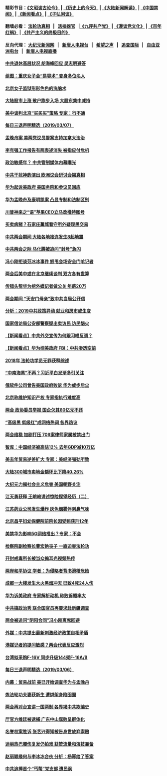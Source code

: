 #### 精彩节目：[《文昭谈古论今》](http://139.180.197.195/wenzhao) | [《历史上的今天》](http://139.180.197.195/today-in-history) | [《大陆新闻解读》](http://139.180.197.195/ntdtv-comedy) | [《中国禁闻》](http://139.180.197.195/ntdtv-news) | [《新闻看点》](http://139.180.197.195/news-insight) | [《子弘闲谈》](http://139.180.197.195/zihongxiantan/) 

 #### 翻墙必看： [法轮功真相](http://139.180.197.195:10000/videos/truth.html) &nbsp;&nbsp;|&nbsp;&nbsp; [活摘器官](http://139.180.197.195:10000/videos/res/Organs/) &nbsp;&nbsp;|[《九评共产党》](http://139.180.197.195:10000/videos/jiuping) | [《漫谈党文化》](http://139.180.197.195:10000/videos/mtdwh) | [《百年红祸》](http://139.180.197.195:10000/videos/bnhh) | [《共产主义的终极目的》](http://139.180.197.195:10000/videos/res/zjmd) 

 #### 反向代理： [大纪元新闻网](http://139.180.197.195:10080/) &nbsp;&nbsp;|&nbsp;&nbsp; [新唐人电视台](http://139.180.197.195:8000/) &nbsp;&nbsp;|&nbsp;&nbsp; [希望之声](http://139.180.197.195:8200/) &nbsp;&nbsp;|&nbsp;&nbsp; [追查国际](http://139.180.197.195:10010/) &nbsp;&nbsp;|&nbsp;&nbsp; [自由亚洲电台](http://139.180.197.195:9800/) &nbsp;&nbsp;|&nbsp;&nbsp; [新唐人电视直播](http://139.180.197.195/) 


#### [中共退休高层状况 胡海峰回应 吴志明避答](../pages/nsc413/n11098011.md?t=03080636) 

#### [组图：重庆女子会“易容术” 变身多位名人](../pages/nsc413/n11098057.md?t=03080636) 

#### [北京女子监狱形形色色的洗脑术](../pages/nsc413/n11097813.md?t=03080636) 

#### [大陆股市上涨 散户跑步入场 大股东集中减持](../pages/nsc413/n11097527.md?t=03080636) 

#### [美中谈判北京“买买买”策略 专家：行不通](../pages/nsc413/n11098010.md?t=03080636) 

#### [每日三退声明精选（2019/03/07）](../pages/nsc413/n11098071.md?t=03080636) 

#### [孟晚舟案 美两党议员提案支持加拿大法治](../pages/nsc413/n11097898.md?t=03080636) 

#### [李克强工作报告有两表述消失 被指应付危机](../pages/nsc413/n11095838.md?t=03080636) 

#### [政治敏感年？ 中共管制媒体内幕曝光](../pages/nsc413/n11097833.md?t=03080636) 

#### [中共干扰神韵演出 欧洲议会研讨会揭真相](../pages/nsc413/n11097694.md?t=03080636) 

#### [华为起诉美政府 美国务院和参议员回应](../pages/nsc413/n11097131.md?t=03080636) 

#### [华为孟晚舟及康明凯案 凸显专制和法制区别](../pages/nsc413/n11096919.md?t=03080636) 

#### [川普神来之“语”苹果CEO立马改推特账号](../pages/nsc413/n11097470.md?t=03080636) 

#### [买卖病猪？石家庄藁城看守所外疑现黑交易](../pages/nsc413/n11097311.md?t=03080636) 

#### [中共两会期间 大陆各地接连发生8起地震](../pages/nsc413/n11097382.md?t=03080636) 

#### [中共两会之际 马化腾被追问“封号”急闪](../pages/nsc413/n11097314.md?t=03080636) 

#### [冯小刚拒谈范冰冰事件 怒甩会场安全门呛记者](../pages/nsc413/n11096985.md?t=03080636) 

#### [两会后美中或在北京继续谈判 双方各有盘算](../pages/nsc413/n11097321.md?t=03080636) 

#### [传猎头帮华为挖外媒记者做公关 年薪20万](../pages/nsc413/n11097280.md?t=03080636) 

#### [两会期间 “天安门母亲”致中共当局公开信](../pages/nsc413/n11097260.md?t=03080636) 

#### [分析：2019中共政策异动 就业和房市或生变](../pages/nsc413/n11094526.md?t=03080636) 

#### [国家信访局公安部警察疑出卖访民 访民恼火](../pages/nsc413/n11097205.md?t=03080636) 

#### [【新闻看点】中共外交宣传为何跟习唱反调？](../pages/nsc413/n11097080.md?t=03080636) 

#### [【新闻看点】华为控美政府 FBI：中共渗透空前](../pages/nsc413/n11096795.md?t=03080636) 

#### [2018年 法轮功学员无罪获释综述](../pages/nsc413/n11096256.md?t=03080636) 

#### [“中南海黑”不再？习近平白发渐多引关注](../pages/nsc413/n11097089.md?t=03080636) 

#### [俄软件公司曾告美国政府败诉 华为或步后尘](../pages/nsc413/n11097002.md?t=03080636) 

#### [北京称维护知识产权  专家指执行难度高](../pages/nsc413/n11097040.md?t=03080636) 

#### [两会 政协委员举报 国企欠其60亿元不还](../pages/nsc413/n11096871.md?t=03080636) 

#### [“高级黑 低级红”成网络热词 各界热议](../pages/nsc413/n11096945.md?t=03080636) 

#### [两会维稳 加剧打压 709案律师家属被禁出门](../pages/nsc413/n11096179.md?t=03080636) 

#### [智库：中国经济被高估12% 去年GDP减10万亿](../pages/nsc413/n11096793.md?t=03080636) 

#### [美去年贸易逆差扩大 专家：美经济强劲所致](../pages/nsc413/n11096911.md?t=03080636) 


#### [大陆300城市卖地金额环比下降40.26%](../pages/nsc413/n11094988.md?t=03080636) 

#### [大纪元力揭社会主义危害 美国朝野关注](../pages/nsc413/n11093877.md?t=03080636) 

#### [江天勇获释 王峭岭讲述惊险探望经历（二）](../pages/nsc413/n11096348.md?t=03080636) 

#### [江苏药业公司发生爆炸 灰色烟雾伴刺鼻气味](../pages/nsc413/n11095285.md?t=03080636) 

#### [北京昌平妇幼保健院前院长因受贿获刑12年](../pages/nsc413/n11096170.md?t=03080636) 

#### [美禁华为影响5G网络推出？专家：不会](../pages/nsc413/n11094421.md?t=03080636) 

#### [检察院副检察长曹宏艳丧子 一直迫害法轮功](../pages/nsc413/n11091296.md?t=03080636) 

#### [开封戒毒所长被当众搧耳光视频热传](../pages/nsc413/n11095314.md?t=03080636) 

#### [两岸和平协议 学者：为侵略者背书滑稽危险](../pages/nsc413/n11095464.md?t=03080636) 

#### [成都一大楼发生大火黑烟冲天 已致4死24人伤](../pages/nsc413/n11095355.md?t=03080636) 

#### [华为诉美政府 专家解析动机 称败诉概率大](../pages/nsc413/n11094940.md?t=03080636) 

#### [中共搞政治秀 联合国官员再要求赴新疆调查](../pages/nsc413/n11094425.md?t=03080636) 

#### [两会被追问“阴阳合同”冯小刚离席回避](../pages/nsc413/n11095014.md?t=03080636) 

#### [外媒：中共提出最新刺激经济政策自相矛盾](../pages/nsc413/n11094500.md?t=03080636) 

#### [港媒记者的提问敏感？两会代表反应激烈](../pages/nsc413/n11094664.md?t=03080636) 

#### [台湾拟采购F-16V 同步升级144架F-16A/B](../pages/nsc413/n11094606.md?t=03080636) 

#### [每日三退声明精选（2019/03/06）](../pages/nsc413/n11094672.md?t=03080636) 

#### [内幕：贸易战前 美已开始调查华为与孟晚舟](../pages/nsc413/n11094499.md?t=03080636) 

#### [炼法轮功夫妻获新生 遭绑架身陷囹圄](../pages/nsc413/n11093949.md?t=03080636) 

#### [两会再对台宣讲一国两制 各界揭中共欺骗史](../pages/nsc413/n11094318.md?t=03080636) 

#### [厅官方维廷被逮捕 广东中山腐败呈群体化](../pages/nsc413/n11094185.md?t=03080636) 

#### [名誉权案胜诉 张艺兴得知被告身世放弃索赔](../pages/nsc413/n11093678.md?t=03080636) 

#### [迪丽热巴腰伤复发仍拍戏 获赞流量和演技兼备](../pages/nsc413/n11094259.md?t=03080636) 

#### [赵丽颖缘何与李冰冰合伙 分析：杨幂给了答案](../pages/nsc413/n11093899.md?t=03080636) 

#### [中共追捧首个“丐帮”党支部 遭民讽](../pages/nsc413/n11094229.md?t=03080636) 

